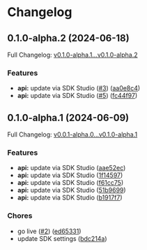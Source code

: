 # Changelog

## 0.1.0-alpha.2 (2024-06-18)

Full Changelog: [v0.1.0-alpha.1...v0.1.0-alpha.2](https://github.com/alphakek-ai/alphakek-py/compare/v0.1.0-alpha.1...v0.1.0-alpha.2)

### Features

* **api:** update via SDK Studio ([#3](https://github.com/alphakek-ai/alphakek-py/issues/3)) ([aa0e8c4](https://github.com/alphakek-ai/alphakek-py/commit/aa0e8c4e99a02701589835d00ab0306a5b2baf54))
* **api:** update via SDK Studio ([#5](https://github.com/alphakek-ai/alphakek-py/issues/5)) ([fc44f97](https://github.com/alphakek-ai/alphakek-py/commit/fc44f97194f285b4e4af621d11e6486c372b51cc))

## 0.1.0-alpha.1 (2024-06-09)

Full Changelog: [v0.0.1-alpha.0...v0.1.0-alpha.1](https://github.com/alphakek-ai/alphakek-py/compare/v0.0.1-alpha.0...v0.1.0-alpha.1)

### Features

* **api:** update via SDK Studio ([aae52ec](https://github.com/alphakek-ai/alphakek-py/commit/aae52eceac9cc7a2e601131cc8bb5b5552677d8a))
* **api:** update via SDK Studio ([1f14597](https://github.com/alphakek-ai/alphakek-py/commit/1f14597604c2da638e0212fcb538ed111403a686))
* **api:** update via SDK Studio ([f61cc75](https://github.com/alphakek-ai/alphakek-py/commit/f61cc7572ef75a92e1c6bd4a964cce0de7bcb314))
* **api:** update via SDK Studio ([51b9699](https://github.com/alphakek-ai/alphakek-py/commit/51b969931700312352c5df9958c518d219410f2c))
* **api:** update via SDK Studio ([b1917f7](https://github.com/alphakek-ai/alphakek-py/commit/b1917f78836bca5ed4c5880fa1d21f70b05d9297))


### Chores

* go live ([#2](https://github.com/alphakek-ai/alphakek-py/issues/2)) ([ed65331](https://github.com/alphakek-ai/alphakek-py/commit/ed65331adb3498a9dbc149a5b84911c34adf6441))
* update SDK settings ([bdc214a](https://github.com/alphakek-ai/alphakek-py/commit/bdc214a39f4cea0d63f1d9eb9d8e709e2dd4f8ca))
